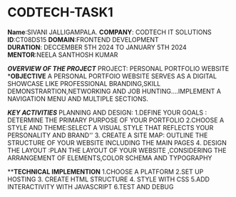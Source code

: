 # CODTECH-TASK1
**Name**:SIVANI JALLIGAMPALA.
**COMPANY**: CODTECH IT SOLUTIONS
**ID**:CT08DS15
**DOMAIN**:FRONTEND DEVELOPMENT  
**DURATION**: DECCEMBER 5TH 2024 TO JANUARY 5TH 2024
**MENTOR**:NEELA SANTHOSH KUMAR


***OVERVIEW OF THE PROJECT***
 PROJECT: PERSONAL PORTFOLIO WEBSITE
 ***OBJECTIVE**
 A PERSONAL PORTFOIO WEBSITE SERVES AS A DIGITAL SHOWCASE LIKE PROFESSIONAL BRANDING,SKILL DEMONSTRARTION,NETWORKING AND JOB HUNTING....IMPLEMENT A NAVIGATION MENU AND MULTIPLE SECTIONS.
 
 ***KEY ACTIVITIES***
 PLANNING AND DESIGN:
 1.DEFINE YOUR GOALS : DETERMINE THE PRIMARY PURPOSE OF YOUR PORTFOLIO
 2.CHOOSE A STYLE AND THEME:SELECT A VISUAL STYLE THAT REFLECTS YOUR PERSONALITY AND BRAND''
 3. CREATE A SITE MAP: OUTLINE THE STRUCTURE OF YOUR WEBSITE INCLUDING THE MAIN PAGES
 4. DESIGN THE LAYOUT :PLAN THE LAYOUT OF YOUR WEBSITE ,CONSIDERING THE ARRANGEMENT OF ELEMENTS,COLOR SCHEMA AND TYPOGRAPHY

 ******TECHNICAL IMPLEMENTION****
 1.CHOOSE A PLATFORM
 2.SET UP HOSTING
 3. CREATE HTML STRUCTURE
 4. STYLE WITH CSS
 5.ADD INTERACTIVITY WITH JAVASCRIPT
 6.TEST AND DEBUG
